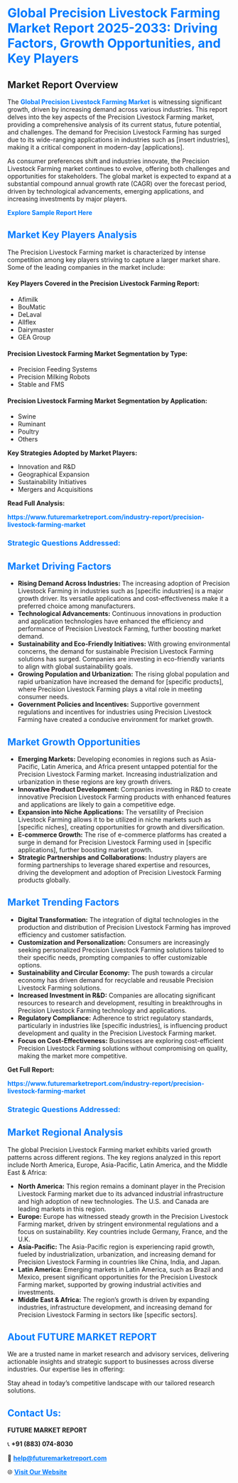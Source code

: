 <h1 style="color: #007BFF;">Global Precision Livestock Farming Market Report 2025-2033: Driving Factors, Growth Opportunities, and Key Players</h1>

<section id="overview">
<h2>Market Report Overview</h2>
<p>The <a href="https://www.futuremarketreport.com/industry-report/precision-livestock-farming-market" style="color: #007BFF; text-decoration: none;"><strong>Global Precision Livestock Farming Market</strong></a> is witnessing significant growth, driven by increasing demand across various industries. This report delves into the key aspects of the Precision Livestock Farming market, providing a comprehensive analysis of its current status, future potential, and challenges. The demand for Precision Livestock Farming has surged due to its wide-ranging applications in industries such as [insert industries], making it a critical component in modern-day [applications].</p>
<p>As consumer preferences shift and industries innovate, the Precision Livestock Farming market continues to evolve, offering both challenges and opportunities for stakeholders. The global market is expected to expand at a substantial compound annual growth rate (CAGR) over the forecast period, driven by technological advancements, emerging applications, and increasing investments by major players.</p>
</section>

<section id="overview">
<p><a href="https://www.futuremarketreport.com/request-sample/reportId=62302" style="color: #007BFF; text-decoration: none;"><strong>Explore Sample Report Here</strong></a></p>
</section>

<section id="key-players">
<h2 style="color: #007BFF;">Market Key Players Analysis</h2>
<p>The Precision Livestock Farming market is characterized by intense competition among key players striving to capture a larger market share. Some of the leading companies in the market include:</p>
<h4>Key Players Covered in the Precision Livestock Farming Report:</h4>
<ul><li>Afimilk</li><li>BouMatic</li><li>DeLaval</li><li>Allflex</li><li>Dairymaster</li><li>GEA Group</li></ul>
<h4>Precision Livestock Farming Market Segmentation by Type:</h4>
<ul><li>Precision Feeding Systems</li><li>Precision Milking Robots</li><li>Stable and FMS</li></ul>

<h4>Precision Livestock Farming Market Segmentation by Application:</h4>
<ul><li>Swine</li><li>Ruminant</li><li>Poultry</li><li>Others</li></ul>
<p><strong>Key Strategies Adopted by Market Players:</strong></p>
<ul>
<li>Innovation and R&D</li>
<li>Geographical Expansion</li>
<li>Sustainability Initiatives</li>
<li>Mergers and Acquisitions</li>
</ul>
</section>

<section>
<p><strong>Read Full Analysis: </strong></p><a href="https://www.futuremarketreport.com/industry-report/precision-livestock-farming-market" style="color: #007BFF; text-decoration: none;"><strong>https://www.futuremarketreport.com/industry-report/precision-livestock-farming-market</strong></a>
<h3 style="color: #007BFF;">Strategic Questions Addressed:</h3>
</section>

<section id="driving-factors">
<h2 style="color: #007BFF;">Market Driving Factors</h2>
<ul>
<li><strong>Rising Demand Across Industries:</strong> The increasing adoption of Precision Livestock Farming in industries such as [specific industries] is a major growth driver. Its versatile applications and cost-effectiveness make it a preferred choice among manufacturers.</li>
<li><strong>Technological Advancements:</strong> Continuous innovations in production and application technologies have enhanced the efficiency and performance of Precision Livestock Farming, further boosting market demand.</li>
<li><strong>Sustainability and Eco-Friendly Initiatives:</strong> With growing environmental concerns, the demand for sustainable Precision Livestock Farming solutions has surged. Companies are investing in eco-friendly variants to align with global sustainability goals.</li>
<li><strong>Growing Population and Urbanization:</strong> The rising global population and rapid urbanization have increased the demand for [specific products], where Precision Livestock Farming plays a vital role in meeting consumer needs.</li>
<li><strong>Government Policies and Incentives:</strong> Supportive government regulations and incentives for industries using Precision Livestock Farming have created a conducive environment for market growth.</li>
</ul>
</section>

<section id="growth-opportunities">
<h2 style="color: #007BFF;">Market Growth Opportunities</h2>
<ul>
<li><strong>Emerging Markets:</strong> Developing economies in regions such as Asia-Pacific, Latin America, and Africa present untapped potential for the Precision Livestock Farming market. Increasing industrialization and urbanization in these regions are key growth drivers.</li>
<li><strong>Innovative Product Development:</strong> Companies investing in R&D to create innovative Precision Livestock Farming products with enhanced features and applications are likely to gain a competitive edge.</li>
<li><strong>Expansion into Niche Applications:</strong> The versatility of Precision Livestock Farming allows it to be utilized in niche markets such as [specific niches], creating opportunities for growth and diversification.</li>
<li><strong>E-commerce Growth:</strong> The rise of e-commerce platforms has created a surge in demand for Precision Livestock Farming used in [specific applications], further boosting market growth.</li>
<li><strong>Strategic Partnerships and Collaborations:</strong> Industry players are forming partnerships to leverage shared expertise and resources, driving the development and adoption of Precision Livestock Farming products globally.</li>
</ul>
</section>

<section id="trending-factors">
<h2 style="color: #007BFF;">Market Trending Factors</h2>
<ul>
<li><strong>Digital Transformation:</strong> The integration of digital technologies in the production and distribution of Precision Livestock Farming has improved efficiency and customer satisfaction.</li>
<li><strong>Customization and Personalization:</strong> Consumers are increasingly seeking personalized Precision Livestock Farming solutions tailored to their specific needs, prompting companies to offer customizable options.</li>
<li><strong>Sustainability and Circular Economy:</strong> The push towards a circular economy has driven demand for recyclable and reusable Precision Livestock Farming solutions.</li>
<li><strong>Increased Investment in R&D:</strong> Companies are allocating significant resources to research and development, resulting in breakthroughs in Precision Livestock Farming technology and applications.</li>
<li><strong>Regulatory Compliance:</strong> Adherence to strict regulatory standards, particularly in industries like [specific industries], is influencing product development and quality in the Precision Livestock Farming market.</li>
<li><strong>Focus on Cost-Effectiveness:</strong> Businesses are exploring cost-efficient Precision Livestock Farming solutions without compromising on quality, making the market more competitive.</li>
</ul>
</section>

<section>
<p><strong>Get Full Report: </strong></p><a href="https://www.futuremarketreport.com/industry-report/precision-livestock-farming-market" style="color: #007BFF; text-decoration: none;"><strong>https://www.futuremarketreport.com/industry-report/precision-livestock-farming-market</strong></a>
<h3 style="color: #007BFF;">Strategic Questions Addressed:</h3>
</section>


<section id="regional-analysis">
<h2 style="color: #007BFF;">Market Regional Analysis</h2>
<p>The global Precision Livestock Farming market exhibits varied growth patterns across different regions. The key regions analyzed in this report include North America, Europe, Asia-Pacific, Latin America, and the Middle East & Africa:</p>
<ul>
<li><strong>North America:</strong> This region remains a dominant player in the Precision Livestock Farming market due to its advanced industrial infrastructure and high adoption of new technologies. The U.S. and Canada are leading markets in this region.</li>
<li><strong>Europe:</strong> Europe has witnessed steady growth in the Precision Livestock Farming market, driven by stringent environmental regulations and a focus on sustainability. Key countries include Germany, France, and the U.K.</li>
<li><strong>Asia-Pacific:</strong> The Asia-Pacific region is experiencing rapid growth, fueled by industrialization, urbanization, and increasing demand for Precision Livestock Farming in countries like China, India, and Japan.</li>
<li><strong>Latin America:</strong> Emerging markets in Latin America, such as Brazil and Mexico, present significant opportunities for the Precision Livestock Farming market, supported by growing industrial activities and investments.</li>
<li><strong>Middle East & Africa:</strong> The region’s growth is driven by expanding industries, infrastructure development, and increasing demand for Precision Livestock Farming in sectors like [specific sectors].</li>
</ul>
</section>

<footer>
<h2 style="color: #007BFF;">About FUTURE MARKET REPORT</h2>
<p>We are a trusted name in market research and advisory services, delivering actionable insights and strategic support to businesses across diverse industries. Our expertise lies in offering:</p>

<p>Stay ahead in today’s competitive landscape with our tailored research solutions.</p>

<h2 style="color: #007BFF;">Contact Us:</h2>
<p><strong>FUTURE MARKET REPORT</strong></p>
<p>📞 <strong>+91 (883) 074-8030</strong></p>
<p>📧 <strong><a href="mailto:help@futuremarketreport.com" style="color: #007BFF;">help@futuremarketreport.com</a></strong></p>
<p>🌐 <strong><a href="https://www.futuremarketreport.com/" style="color: #007BFF;">Visit Our Website</a></strong></p>
</footer>